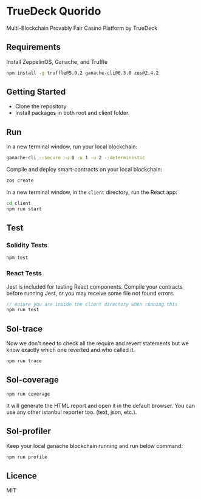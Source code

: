 # TrueDeck Quorido
Multi-Blockchain Provably Fair Casino Platform by TrueDeck

## Requirements

Install ZeppelinOS, Ganache, and Truffle

```bash
npm install -g truffle@5.0.2 ganache-cli@6.3.0 zos@2.4.2
```

## Getting Started

- Clone the repository
- Install packages in both root and client folder.

## Run

In a new terminal window, run your local blockchain:

```bash
ganache-cli --secure -u 0 -u 1 -u 2 --deterministic
```

Compile and deploy smart-contracts on your local blockchain:

```bash
zos create
```

In a new terminal window, in the `client` directory, run the React app:

```bash
cd client
npm run start
```

## Test

### Solidity Tests

```bash
npm test
```

### React Tests
Jest is included for testing React components. Compile your contracts before running Jest, or you may receive some file not found errors.

```javascript
// ensure you are inside the client directory when running this
npm run test
```

## Sol-trace

Now we don't need to check all the require and revert statements but we know exactly which one reverted and who called it.

```bash
npm run trace
```

## Sol-coverage

```bash
npm run coverage
```

It will generate the HTML report and open it in the default browser. You can use any other istanbul reporter too. (text, json, etc.).

## Sol-profiler

Keep your local ganache blockchain running and run below command:

```bash
npm run profile
```

## Licence

MIT
